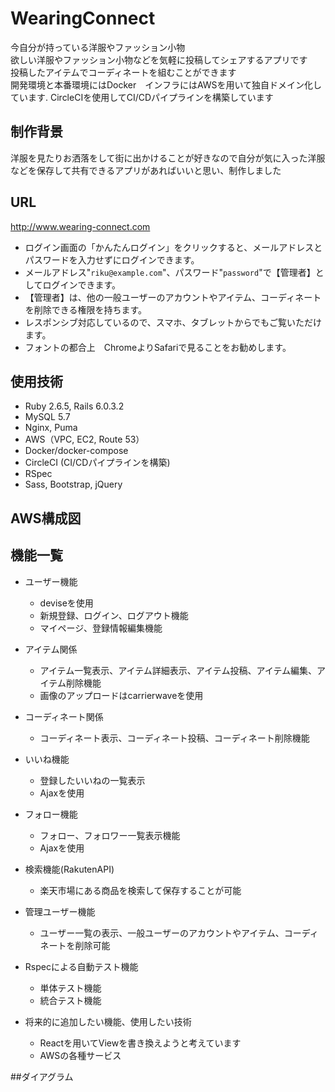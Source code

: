 # WearingConnect

今自分が持っている洋服やファッション小物　<br>
欲しい洋服やファッション小物などを気軽に投稿してシェアするアプリです<br>
投稿したアイテムでコーディネートを組むことができます<br>
開発環境と本番環境にはDocker　インフラにはAWSを用いて独自ドメイン化しています.
CircleCIを使用してCI/CDパイプラインを構築しています





## 制作背景

洋服を見たりお洒落をして街に出かけることが好きなので自分が気に入った洋服などを保存して共有できるアプリがあればいいと思い、制作しました

## URL
http://www.wearing-connect.com <br>

- ログイン画面の「かんたんログイン」をクリックすると、メールアドレスとパスワードを入力せずにログインできます。<br>
- メールアドレス"`riku@example.com`"、パスワード"`password`"で【管理者】としてログインできます。<br>
- 【管理者】は、他の一般ユーザーのアカウントやアイテム、コーディネートを削除できる権限を持ちます。<br>
- レスポンシブ対応しているので、スマホ、タブレットからでもご覧いただけます。
- フォントの都合上　ChromeよりSafariで見ることをお勧めします。

## 使用技術
- Ruby 2.6.5, Rails 6.0.3.2
- MySQL 5.7
- Nginx, Puma
- AWS（VPC, EC2, Route 53）
- Docker/docker-compose
- CircleCI (CI/CDパイプラインを構築)
- RSpec
- Sass, Bootstrap, jQuery

## AWS構成図

## 機能一覧
- ユーザー機能
  - deviseを使用
  - 新規登録、ログイン、ログアウト機能
  - マイページ、登録情報編集機能
- アイテム関係
  - アイテム一覧表示、アイテム詳細表示、アイテム投稿、アイテム編集、アイテム削除機能
  - 画像のアップロードはcarrierwaveを使用
- コーディネート関係
  - コーディネート表示、コーディネート投稿、コーディネート削除機能
- いいね機能
  - 登録したいいねの一覧表示
  - Ajaxを使用
- フォロー機能
  - フォロー、フォロワー一覧表示機能
  - Ajaxを使用
- 検索機能(RakutenAPI)
  - 楽天市場にある商品を検索して保存することが可能
- 管理ユーザー機能
  - ユーザー一覧の表示、一般ユーザーのアカウントやアイテム、コーディネートを削除可能
- Rspecによる自動テスト機能
  - 単体テスト機能
  - 統合テスト機能
  
- 将来的に追加したい機能、使用したい技術
  - Reactを用いてViewを書き換えようと考えています
  - AWSの各種サービス

##ダイアグラム

